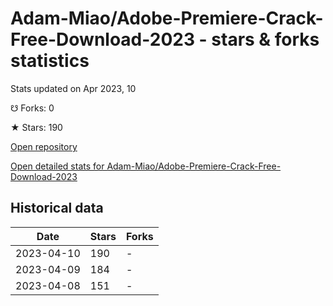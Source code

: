# Adam-Miao/Adobe-Premiere-Crack-Free-Download-2023 - stars & forks statistics

Stats updated on Apr 2023, 10

☋ Forks: 0

★ Stars: 190

[Open repository](https://github.com/Adam-Miao/Adobe-Premiere-Crack-Free-Download-2023)

[Open detailed stats for Adam-Miao/Adobe-Premiere-Crack-Free-Download-2023](https://reviewgithub.com/rep/Adam-Miao/Adobe-Premiere-Crack-Free-Download-2023)

## Historical data
| Date | Stars | Forks |
|------|-------|-------|
| 2023-04-10 | 190 | - | 
| 2023-04-09 | 184 | - | 
| 2023-04-08 | 151 | - | 

